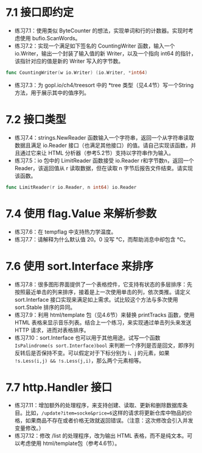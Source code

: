 # 7.1 接口即约定
+ 练习7.1：使用类似 ByteCounter 的想法，实现单词和行的计数器。实现时考虑使用 bufio.ScanWords。
+ 练习7.2：实现一个满足如下签名的 CountingWriter 函数，输入一个 io.Writer，输出一个封装了输入值的新 Writer，以及一个指向 int64 的指针，该指针对应的值是新的 Writer 写入的字节数。
```go
func CountingWriter(w io.Writer) (io.Writer, *int64)
```
+ 练习7.3：为 gopl.io/ch4/treesort 中的 *tree 类型（见4.4节）写一个String方法，用于展示其中的值序列。

# 7.2 接口类型
+ 练习7.4：strings.NewReader 函数输入一个字符串，返回一个从字符串读取数据且满足 io.Reader 接口（也满足其他接口）的值。请自己实现该函数，并且通过它来让 HTML 分析器（参考5.2节）支持以字符串作为输入。
+ 练习7.5：io 包中的 LimitReader 函数接受 io.Reader r和字节数n，返回一个 Reader，该返回值从 r 读取数据，但在读取 n 字节后报告文件结束。请实现该函数。
```go
func LimitReader(r io.Reader, n int64) io.Reader
```

# 7.4 使用 flag.Value 来解析参数
+ 练习7.6：在 tempflag 中支持热力学温度。
+ 练习7.7：请解释为什么默认值 20。0 没写 °C，而帮助消息中却包含 °C。

# 7.6 使用 sort.Interface 来排序
+ 练习7.8：很多图形界面提供了一个表格控件，它支持有状态的多层排序：先按照最近单击的列来排序，接着是上一次使用单击的列，依次类推。请定义 sort.Interface 接口实现来满足如上需求。试比较这个方法与多次使用 sort.Stable 排序的异同。
+ 练习7.9：利用 html/template 包（见4.6节）来替换 printTracks 函数，使用 HTML 表格来显示音乐列表。结合上一个练习，来实现通过单击列头来发送 HTTP 请求，进而对表格排序。
+ 练习7.10：sort.Interface 也可以用于其他用途。试写一个函数 `IsPalindrome(s sort.Interface)bool` 来判断一个序列是否是回文，即序列反转后是否保持不变。可以假定对于下标分别为 i、j 的元素，如果 `!s.Less(i,j) && !s.Less(j,i)`，那么两个元素相等。 

# 7.7 http.Handler 接口
+ 练习7.11：增加额外的处理程序，来支持创建、读取、更新和删除数据库条目。比如，`/update?item=socke&price=6`这样的请求将更新仓库中物品的价格，如果商品不存在或者价格无效就返回错误。（注意：这次修改会引入并发变量修改。）
+ 练习7.12：修改 \/list 的处理程序，改为输出 HTML 表格，而不是纯文本。可以考虑使用 html\/template包（参考4.6节）。